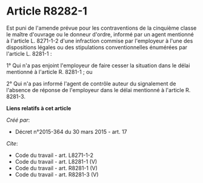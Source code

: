 # Article R8282-1

Est puni de l'amende prévue pour les contraventions de la cinquième classe le maître d'ouvrage ou le donneur d'ordre, informé
par un agent mentionné à l'article L. 8271-1-2 d'une infraction commise par l'employeur à l'une des dispositions légales ou
des stipulations conventionnelles énumérées par l'article L. 8281-1 : 

1° Qui n'a pas enjoint l'employeur de faire cesser la situation dans le délai mentionné à l'article R. 8281-1 ; ou 

2° Qui n'a pas informé l'agent de contrôle auteur du signalement de l'absence de réponse de l'employeur dans le délai
mentionné à l'article R. 8281-3.

**Liens relatifs à cet article**

_Créé par_:

  - Décret n°2015-364 du 30 mars 2015 - art. 17

_Cite_:

  - Code du travail - art. L8271-1-2
  - Code du travail - art. L8281-1 (V)
  - Code du travail - art. R8281-1 (V)
  - Code du travail - art. R8281-3 (V)
